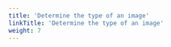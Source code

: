 ```yaml
---
title: 'Determine the type of an image'
linkTitle: 'Determine the type of an image'
weight: 7
---
```

